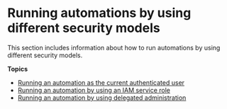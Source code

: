 # Running automations by using different security models<a name="automation-walk-security"></a>

This section includes information about how to run automations by using different security models\.

**Topics**
+ [Running an automation as the current authenticated user](automation-walk-security-user.md)
+ [Running an automation by using an IAM service role](automation-walk-security-assume.md)
+ [Running an automation by using delegated administration](automation-walk-security-delegated.md)